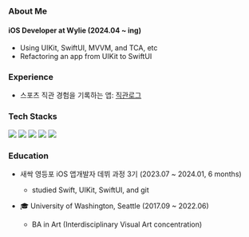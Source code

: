 
### About Me
#### iOS Developer at Wylie (2024.04 ~ ing)
- Using UIKit, SwiftUI, MVVM, and TCA, etc
- Refactoring an app from UIKit to SwiftUI 


### Experience

-  스포츠 직관 경험을 기록하는 앱: [직관로그](https://apps.apple.com/kr/app/%EC%A7%81%EA%B4%80%EB%A1%9C%EA%B7%B8/id6469852233)

### Tech Stacks
  
<img src= "https://img.shields.io/badge/iOS-000000?style=flat-square&logo=ios&logoColor=white"/> <img src= "https://img.shields.io/badge/Swift-FA7343?style=flat-square&logo=swift&logoColor=white"/> <img src="https://img.shields.io/badge/UIKit-2396F3?style=flat-square&logo=UIKit&logoColor=white"/> <img src="https://img.shields.io/badge/SwiftUI-3B66BC?style=flat-square&logo=swift&logoColor=white"/>  <img src= "https://img.shields.io/badge/ReactiveX-B7178C?style=flat-square&logo=ReactiveX&logoColor=white"/>

### Education

- 새싹 영등포 iOS 앱개발자 데뷔 과정 3기 (2023.07 ~ 2024.01, 6 months)
    - studied Swift, UIKit, SwiftUI, and git

- 🎓 University of Washington, Seattle (2017.09 ~ 2022.06)
    - BA in Art (Interdisciplinary Visual Art concentration)
